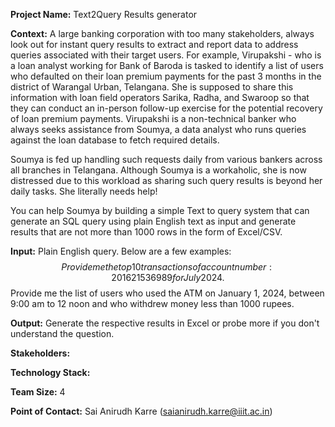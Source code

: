 **Project Name:** Text2Query Results generator

**Context:** A large banking corporation with too many stakeholders, always look out for instant query results to extract and report data to address queries associated with their target users. For example, Virupakshi - who is a loan analyst working for Bank of Baroda is tasked to identify a list of users who defaulted on their loan premium payments for the past 3 months in the district of Warangal Urban, Telangana. She is supposed to share this information with loan field operators Sarika, Radha, and Swaroop so that they can conduct an in-person follow-up exercise for the potential recovery of loan premium payments. Virupakshi is a non-technical banker who always seeks assistance from Soumya, a data analyst who runs queries against the loan database to fetch required details. 

Soumya is fed up handling such requests daily from various bankers across all branches in Telangana. Although Soumya is a workaholic, she is now distressed due to this workload as sharing such query results is beyond her daily tasks. She literally needs help!

You can help Soumya by building a simple Text to query system that can generate an SQL query using plain English text as input and generate results that are not more than 1000 rows in the form of Excel/CSV.

**Input:** Plain English query. Below are a few examples:
$$ Provide me the top 10 transactions of account number: 201621536989 for July 2024.
$$ Provide me the list of users who used the ATM on January 1, 2024, between 9:00 am to 12 noon and who withdrew money less than 1000 rupees. 

**Output:** Generate the respective results in Excel or probe more if you don't understand the question.

**Stakeholders:**



**Technology Stack:**

**Team Size:** 4

**Point of Contact:** Sai Anirudh Karre (saianirudh.karre@iiit.ac.in)
